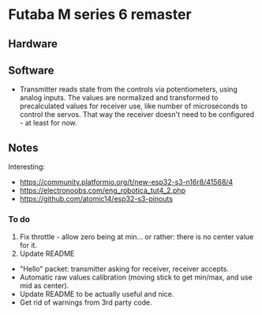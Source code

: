 
# Futaba M series 6 remaster



<!----------------------------------------------------------------------------->



## Hardware

<!-- pins -->


<!----------------------------------------------------------------------------->

## Software

+ Transmitter reads state from the controls via potentiometers, using analog inputs. The values are normalized and transformed to precalculated values for receiver use, like number of microseconds to control the servos. That way the receiver doesn't need to be configured - at least for now.



<!----------------------------------------------------------------------------->

## Notes

Interesting:
+ https://community.platformio.org/t/new-esp32-s3-n16r8/41568/4
+ https://electronoobs.com/eng_robotica_tut4_2.php
+ https://github.com/atomic14/esp32-s3-pinouts

### To do

1. Fix throttle - allow zero being at min... or rather: there is no center value for it.
2. Update README

+ "Hello" packet: transmitter asking for receiver, receiver accepts.
+ Automatic raw values calibration (moving stick to get min/max, and use mid as center).
+ Update README to be actually useful and nice.
+ Get rid of warnings from 3rd party code.
